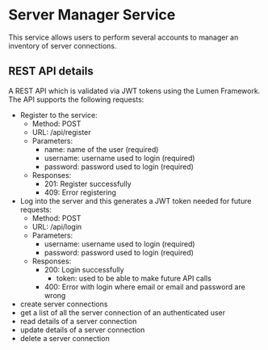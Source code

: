 # Server Manager Service
This service allows users to perform several accounts to manager an inventory of server connections. 

## REST API details
A REST API which is validated via JWT tokens using the Lumen Framework. 
The API supports the following requests:
* Register to the service: 
  * Method: POST
  * URL: /api/register
  * Parameters:
    * name: name of the user (required)
    * username: username used to login (required)
    * password: password used to login (required)
  * Responses:
    * 201: Register successfully
    * 409: Error registering
* Log into the server and this generates a JWT token needed for future requests:
  * Method: POST
  * URL: /api/login
  * Parameters:
    * username: username used to login (required)
    * password: password used to login (required)
  * Responses:
    * 200: Login successfully
      * token: used to be able to make future API calls
    * 400: Error with login where email or email and password are wrong
* create server connections
* get a list of all the server connection of an authenticated user
* read details of a server connection
* update details of a server connection
* delete a server connection
